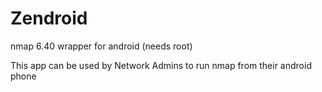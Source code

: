 Zendroid
========

nmap 6.40 wrapper for android (needs root)

This app can be used by Network Admins to run nmap from their android phone
